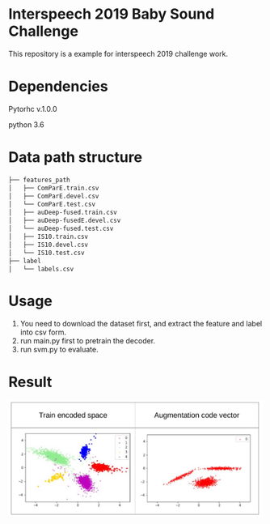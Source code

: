 # Interspeech 2019 Baby Sound Challenge
This repository is a example for interspeech 2019 challenge work.

# Dependencies
Pytorhc v.1.0.0


python 3.6

# Data path structure
```
├── features_path 
│   ├── ComParE.train.csv
│   ├── ComParE.devel.csv
│   └── ComParE.test.csv
│   ├── auDeep-fused.train.csv
│   ├── auDeep-fusedE.devel.csv
│   └── auDeep-fused.test.csv
│   ├── IS10.train.csv
│   ├── IS10.devel.csv
│   └── IS10.test.csv
├── label
│   └── labels.csv
```
    

# Usage
1. You need to download the dataset first, and extract the feature and label into csv form.
2. run main.py first to pretrain the decoder.
3. run svm.py to evaluate.

# Result
![](result.png?raw=true)
